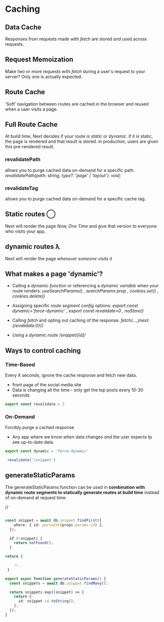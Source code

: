 # Caching

## Data Cache

Responses from requests made with _fetch_ are stored and used across requests.

## Request Memoization

Make two or more requests with _fetch_ during a user's request to your server? Only one is actually expected.

## Route Cache

'Soft' navigation between routes are cached in the browser and reused when a user visits a page.

## Full Route Cache

At build time, Next decides if your route is _static_ or _dynamic_. if it is static, the page is rendered and that result is stored. in production, users are given this pre-rendered result.

### revalidatePath

allows you to purge cached data on-demand for a specific path.
_revalidatePath(path: string, type?: 'page' | 'layout'): void;_

### revalidateTag

 allows you to purge cached data on-demand for a specific cache tag.

## Static routes ◯

<!-- <span style="color:red;">  </span> -->
Next will render the page _Now, One Time_ and give that version to everyone who visits your app.  

## dynamic routes λ

Next will render the page _whenever someone visits it_

## What makes a page 'dynamic'?

- Calling a _dynamic function_ or referencing a _dynamic variable_ when your route renders:
  _useSearchParams()_ , _searchParams prop_ , _cookies.set()_ , _cookies.delete()_
- Assigning specific _route segment config_ options:
  _export const dynamic='force-dynamic'_ , _export const revalidate=0_ , _noStore()_

- Calling _fetch_ and opting out caching of the response.
  _fetch(...,{next:{revalidate:0}})_

- Using a _dynamic route_
  _/snippet/[id]/_ 

## Ways to control caching

### Time-Based 

Every X seconds, ignore the cache response and fetch new data.

- front page of the social media site
- Data is changing all the time - only get the top posts every 10-30 seconds

```typescript
export const revalidate = 3
```

### On-Demand 

Forcibly purge a cached response 

- Any app where we know _when_ data changes _and_ the user expects tp see up-to-date data.

```typescript
export const dynamic = 'force-dynamic'
```

```typescript
 revalidate('/snippet')
```

## generateStaticParams

The generateStaticParams function can be used in __combination with dynamic route segments to statically generate routes at build time__ instead of on-demand at request time.

//

```typescript

const snippet = await db.snippet.findFirst({
    where: { id: parseInt(props.params.id) },
  });

  if (!snippet) {
    return notFound();
  }

return {

    //..
 }

export async function generateStaticParams() {
  const snippets = await db.snippet.findMany();

  return snippets.map((snippet) => {
    return {
      id: snippet.id.toString(),
    };
  });
}
```